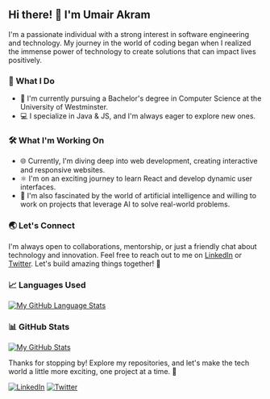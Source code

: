 ## Hi there! 👋 I'm Umair Akram

I'm a passionate individual with a strong interest in software engineering and technology. My journey in the world of coding began when I realized the immense power of technology to create solutions that can impact lives positively.

### 🌟 What I Do

- 🚀 I'm currently pursuing a Bachelor's degree in Computer Science at the University of Westminster.
- 💻 I specialize in Java & JS, and I'm always eager to explore new ones.

### 🛠️ What I'm Working On

- 🌐 Currently, I'm diving deep into web development, creating interactive and responsive websites.
- ⚛️ I'm on an exciting journey to learn React and develop dynamic user interfaces.
- 🤖 I'm also fascinated by the world of artificial intelligence and willing to work on projects that leverage AI to solve real-world problems.

### 🌏 Let's Connect

I'm always open to collaborations, mentorship, or just a friendly chat about technology and innovation. Feel free to reach out to me on [LinkedIn](https://www.linkedin.com/in/umair-akram2) or [Twitter](https://twitter.com/umair_akrm). Let's build amazing things together! 🚀

### 📈 Languages Used

[![My GitHub Language Stats](https://github-readme-stats.vercel.app/api/top-langs/?username=umairakrm&langs_count=5&theme=tokyonight)]()

### 📊 GitHub Stats

[![My GitHub Stats](https://github-readme-stats.vercel.app/api/?username=umairakrm&count_private=true&theme=tokyonight&showicons=true)]()



Thanks for stopping by! Explore my repositories, and let's make the tech world a little more exciting, one project at a time. 🌟

[![LinkedIn](https://img.shields.io/badge/LinkedIn-%230077B5.svg?style=for-the-badge&logo=linkedin&logoColor=white)](https://www.linkedin.com/in/umair-akram2)
[![Twitter](https://img.shields.io/badge/Twitter-%231DA1F2.svg?style=for-the-badge&logo=twitter&logoColor=white)](https://twitter.com/umair_akrm)


